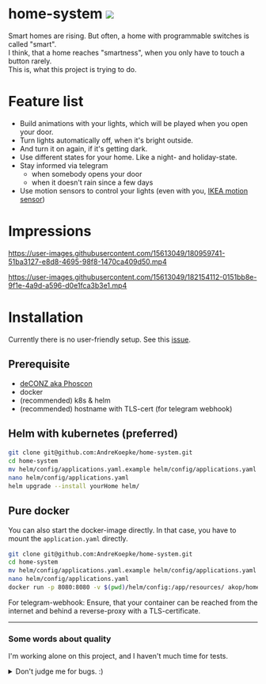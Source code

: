 # home-system [<img src="https://img.shields.io/docker/pulls/akop/home-system.svg">](https://hub.docker.com/r/akop/home-system)

Smart homes are rising. But often, a home with programmable switches is called "smart".  
I think, that a home reaches "smartness", when you only have to touch a button rarely.  
This is, what this project is trying to do.


# Feature list
* Build animations with your lights, which will be played when you open your door.  
* Turn lights automatically off, when it's bright outside.
* And turn it on again, if it's getting dark.
* Use different states for your home. Like a night- and holiday-state.
* Stay informed via telegram
  * when somebody opens your door
  * when it doesn't rain since a few days
* Use motion sensors to control your lights (even with you, [IKEA motion sensor](https://github.com/dresden-elektronik/deconz-rest-plugin/issues/1676))


# Impressions

https://user-images.githubusercontent.com/15613049/180959741-51ba3127-e8d8-4695-98f8-1470ca409d50.mp4

https://user-images.githubusercontent.com/15613049/182154112-0151bb8e-9f1e-4a9d-a596-d0e1fca3b3e1.mp4 



# Installation
Currently there is no user-friendly setup. See this [issue](https://github.com/AndreKoepke/home-system/issues/2).

## Prerequisite
* [deCONZ aka Phoscon](https://phoscon.de/en/conbee/install)
* docker
* (recommended) k8s & helm
* (recommended) hostname with TLS-cert (for telegram webhook)

## Helm with kubernetes (preferred)

```bash
git clone git@github.com:AndreKoepke/home-system.git
cd home-system
mv helm/config/applications.yaml.example helm/config/applications.yaml
nano helm/config/applications.yaml
helm upgrade --install yourHome helm/
```

## Pure docker

You can also start the docker-image directly.
In that case, you have to mount the `application.yaml` directly.

```bash
git clone git@github.com:AndreKoepke/home-system.git
cd home-system
mv helm/config/applications.yaml.example helm/config/applications.yaml
nano helm/config/applications.yaml
docker run -p 8080:8080 -v $(pwd)/helm/config:/app/resources/ akop/home-system
```
For telegram-webhook: Ensure, that your container can be reached from the internet
and behind a reverse-proxy with a TLS-certificate.

---
### Some words about quality
I'm working alone on this project, and I haven't much time for tests.

<details>
  <summary>Don't judge me for bugs. :)</summary>

![Meme for testing in production](docs/ressources/test_in_production.png)

</details>


